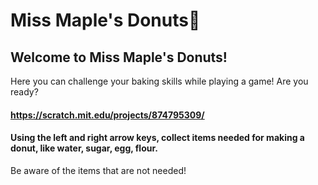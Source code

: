 # Miss Maple's Donuts:doughnut:
## Welcome to Miss Maple's Donuts!
Here you can challenge your baking skills while playing a game! Are you ready?
#### <https://scratch.mit.edu/projects/874795309/>
#### Using the left and right arrow keys, collect items needed for making a donut, like water, sugar, egg, flour.
Be aware of the items that are not needed!
